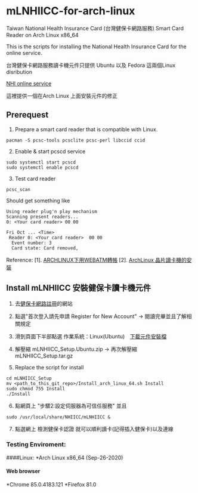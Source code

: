 # mLNHIICC-for-arch-linux
Taiwan National Health Insurance Card (台灣健保卡網路服務) Smart Card Reader on Arch Linux x86_64

This is the scripts for installing the National Health Insurance Card for the online service. 

台灣健保卡網路服務讀卡機元件只提供 Ubuntu 以及 Fedora 這兩個Linux disribution

[NHI online service](https://cloudicweb.nhi.gov.tw/cloudic/system/mlogin.aspx)

這裡提供一個在Arch Linux 上面安裝元件的修正

## Prerequest 

1. Prepare a smart card reader that is compatible with Linux. 

``` 
pacman -S pcsc-tools pcsclite pcsc-perl libccid ccid 
```

2. Enable & start pcscd service

```
sudo systemctl start pcscd
sudo systemctl enable pcscd
```

3. Test card reader

```
pcsc_scan
```

Should get something like 

```
Using reader plug'n play mechanism
Scanning present readers...
0: <Your card reader> 00 00
 
Fri Oct ... <Time>
 Reader 0: <Your card reader>  00 00
  Event number: 3
  Card state: Card removed, 
```

Reference:
[1]. [ARCHLINUX下用WEBATM轉帳](http://dd-han.tw/2016/archlinux-webatm)
[2]. [ArchLinux 晶片讀卡機的安裝](https://w2b2.blogspot.com/2012/06/archlinux.html)


## Install mLNHIICC 安裝健保卡讀卡機元件

1. 去[健保卡網路註冊](https://cloudicweb.nhi.gov.tw/cloudic/system/mlogin.aspx)的網站 

2. 點選"首次登入請先申請 Register for New Account" -> 閱讀完畢並且了解相關規定 

3. 滑到頁面下半部點選 作業系統：Linux(Ubuntu)　[下載元件安裝檔](https://cloudicweb.nhi.gov.tw/cloudic/system/SMC/mLNHIICC_Setup.Ubuntu.zip)


4. 解壓縮 mLNHIICC_Setup.Ubuntu.zip -> 再次解壓縮 mLNHIICC_Setup.tar.gz

5. Replace the script for install
``` 
cd mLNHIICC_Setup
mv <path_to_this_git_repo>/Install_arch_linux_64.sh Install
sudo chmod 755 Install
./Install
``` 

6. 點網頁上 "步驟2:設定伺服器為可信任服務"
並且
```
sudo /usr/local/share/NHIICC/mLNHIICC &
```
7. 點選網上 檢測健保卡認證 就可以順利讀卡(記得插入健保卡)以及連線

### Testing Enviroment:
####Linux: 
*Arch Linux x86_64 (Sep-26-2020)
#### Web browser
*Chrome 85.0.4183.121
*Firefox 81.0






















